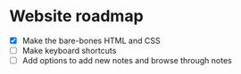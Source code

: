 # Website roadmap

- [x] Make the bare-bones HTML and CSS
- [ ] Make keyboard shortcuts
- [ ] Add options to add new notes and browse through notes
